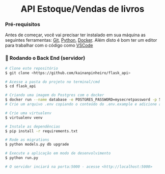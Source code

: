 <h1 align="center">API Estoque/Vendas de livros</h1>

### Pré-requisitos

Antes de começar, você vai precisar ter instalado em sua máquina as seguintes ferramentas:
[Git](https://git-scm.com), [Python](https://www.python.org/), [Docker](https://www.docker.com/).
Além disto é bom ter um editor para trabalhar com o código como [VSCode](https://code.visualstudio.com/)

### 🎲 Rodando o Back End (servidor)

```bash
# Clone este repositório
$ git clone <https://github.com/kainanpinheiro/flask_api>

# Acesse a pasta do projeto no terminal/cmd
$ cd flask_api

# Criando uma imagem do Postgres com o docker
$ docker run --name database -e POSTGRES_PASSWORD=mysecretpassword -p 5432:5432 -d postgres
# Crie um arquivo .env copiando o conteúdo do .env.example e adicione as configurações do seu banco de dados :)

# Crie uma virtualenv
$ virtualenv venv

# Instale as dependências
$ pip install -r requirements.txt

# Rode as migrations
$ python models.py db upgrade

# Execute a aplicação em modo de desenvolvimento
$ python run.py

# O servidor inciará na porta:5000 - acesse <http://localhost:5000>
```
